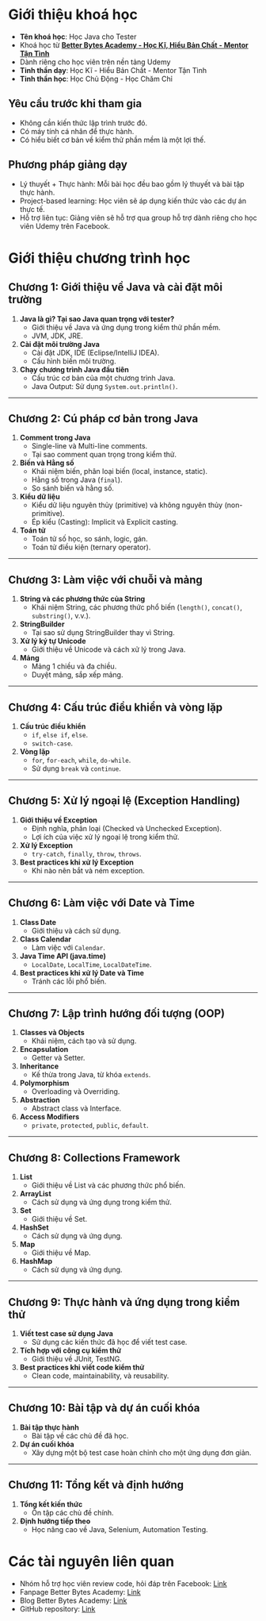 # Giới thiệu khoá học
- **Tên khoá học**: Học Java cho Tester
- Khoá học từ [**Better Bytes Academy - Học Kĩ, Hiểu Bản Chất - Mentor Tận Tình**](https://www.facebook.com/betterbytes.academy)
- Dành riêng cho học viên trên nền tảng Udemy
- **Tinh thần dạy**: Học Kĩ - Hiểu Bản Chất - Mentor Tận Tình
- **Tinh thần học**: Học Chủ Động - Học Chăm Chỉ

## Yêu cầu trước khi tham gia
- Không cần kiến thức lập trình trước đó.
- Có máy tính cá nhân để thực hành.
- Có hiểu biết cơ bản về kiểm thử phần mềm là một lợi thế.

## Phương pháp giảng dạy
- Lý thuyết + Thực hành: Mỗi bài học đều bao gồm lý thuyết và bài tập thực hành.
- Project-based learning: Học viên sẽ áp dụng kiến thức vào các dự án thực tế.
- Hỗ trợ liên tục: Giảng viên sẽ hỗ trợ qua group hỗ trợ dành riêng cho học viên Udemy trên Facebook.

# Giới thiệu chương trình học
## **Chương 1: Giới thiệu về Java và cài đặt môi trường**
1. **Java là gì? Tại sao Java quan trọng với tester?**
   - Giới thiệu về Java và ứng dụng trong kiểm thử phần mềm.
   - JVM, JDK, JRE.
2. **Cài đặt môi trường Java**
   - Cài đặt JDK, IDE (Eclipse/IntelliJ IDEA).
   - Cấu hình biến môi trường.
3. **Chạy chương trình Java đầu tiên**
   - Cấu trúc cơ bản của một chương trình Java.
   - Java Output: Sử dụng `System.out.println()`.

---

## **Chương 2: Cú pháp cơ bản trong Java**
1. **Comment trong Java**
   - Single-line và Multi-line comments.
   - Tại sao comment quan trọng trong kiểm thử.
2. **Biến và Hằng số**
   - Khái niệm biến, phân loại biến (local, instance, static).
   - Hằng số trong Java (`final`).
   - So sánh biến và hằng số.
3. **Kiểu dữ liệu**
   - Kiểu dữ liệu nguyên thủy (primitive) và không nguyên thủy (non-primitive).
   - Ép kiểu (Casting): Implicit và Explicit casting.
4. **Toán tử**
   - Toán tử số học, so sánh, logic, gán.
   - Toán tử điều kiện (ternary operator).

---

## **Chương 3: Làm việc với chuỗi và mảng**
1. **String và các phương thức của String**
   - Khái niệm String, các phương thức phổ biến (`length()`, `concat()`, `substring()`, v.v.).
2. **StringBuilder**
   - Tại sao sử dụng StringBuilder thay vì String.
3. **Xử lý ký tự Unicode**
   - Giới thiệu về Unicode và cách xử lý trong Java.
4. **Mảng**
   - Mảng 1 chiều và đa chiều.
   - Duyệt mảng, sắp xếp mảng.

---

## **Chương 4: Cấu trúc điều khiển và vòng lặp**
1. **Cấu trúc điều khiển**
   - `if`, `else if`, `else`.
   - `switch-case`.
2. **Vòng lặp**
   - `for`, `for-each`, `while`, `do-while`.
   - Sử dụng `break` và `continue`.

---

## **Chương 5: Xử lý ngoại lệ (Exception Handling)**
1. **Giới thiệu về Exception**
   - Định nghĩa, phân loại (Checked và Unchecked Exception).
   - Lợi ích của việc xử lý ngoại lệ trong kiểm thử.
2. **Xử lý Exception**
   - `try-catch`, `finally`, `throw`, `throws`.
3. **Best practices khi xử lý Exception**
   - Khi nào nên bắt và ném exception.

---

## **Chương 6: Làm việc với Date và Time**
1. **Class Date**
   - Giới thiệu và cách sử dụng.
2. **Class Calendar**
   - Làm việc với `Calendar`.
3. **Java Time API (java.time)**
   - `LocalDate`, `LocalTime`, `LocalDateTime`.
4. **Best practices khi xử lý Date và Time**
   - Tránh các lỗi phổ biến.

---

## **Chương 7: Lập trình hướng đối tượng (OOP)**
1. **Classes và Objects**
   - Khái niệm, cách tạo và sử dụng.
2. **Encapsulation**
   - Getter và Setter.
3. **Inheritance**
   - Kế thừa trong Java, từ khóa `extends`.
4. **Polymorphism**
   - Overloading và Overriding.
5. **Abstraction**
   - Abstract class và Interface.
6. **Access Modifiers**
   - `private`, `protected`, `public`, `default`.

---

## **Chương 8: Collections Framework**
1. **List**
   - Giới thiệu về List và các phương thức phổ biến.
2. **ArrayList**
   - Cách sử dụng và ứng dụng trong kiểm thử.
3. **Set**
   - Giới thiệu về Set.
4. **HashSet**
   - Cách sử dụng và ứng dụng.
5. **Map**
   - Giới thiệu về Map.
6. **HashMap**
   - Cách sử dụng và ứng dụng.

---

## **Chương 9: Thực hành và ứng dụng trong kiểm thử**
1. **Viết test case sử dụng Java**
   - Sử dụng các kiến thức đã học để viết test case.
2. **Tích hợp với công cụ kiểm thử**
   - Giới thiệu về JUnit, TestNG.
3. **Best practices khi viết code kiểm thử**
   - Clean code, maintainability, và reusability.

---

## **Chương 10: Bài tập và dự án cuối khóa**
1. **Bài tập thực hành**
   - Bài tập về các chủ đề đã học.
2. **Dự án cuối khóa**
   - Xây dựng một bộ test case hoàn chỉnh cho một ứng dụng đơn giản.

---

## **Chương 11: Tổng kết và định hướng**
1. **Tổng kết kiến thức**
   - Ôn tập các chủ đề chính.
2. **Định hướng tiếp theo**
   - Học nâng cao về Java, Selenium, Automation Testing.


# Các tài nguyên liên quan
- Nhóm hỗ trợ học viên review code, hỏi đáp trên Facebook: [Link](https://www.facebook.com/groups/playwrightvietnam.support)
- Fanpage Better Bytes Academy: [Link](https://www.facebook.com/betterbytes.academy)
- Blog Better Bytes Academy: [Link](https://academy.betterbytesvn.com/blog)
- GitHub repository: [Link](https://github.com/better-bytes-academy/udemy-java-course)